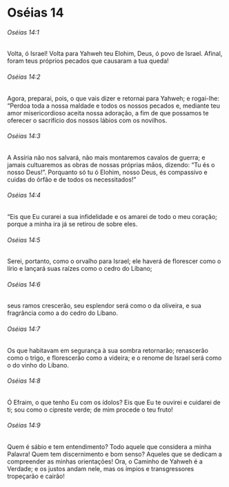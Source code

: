 # Oséias 14

###### Oséias 14:1

Volta, ó Israel! Volta para Yahweh teu Elohim, Deus, ó povo de Israel. Afinal, foram teus próprios pecados que causaram a tua queda!

###### Oséias 14:2

Agora, preparai, pois, o que vais dizer e retornai para Yahweh; e rogai-lhe: “Perdoa toda a nossa maldade e todos os nossos pecados e, mediante teu amor misericordioso aceita nossa adoração, a fim de que possamos te oferecer o sacrifício dos nossos lábios com os novilhos.

###### Oséias 14:3

A Assíria não nos salvará, não mais montaremos cavalos de guerra; e jamais cultuaremos as obras de nossas próprias mãos, dizendo: “Tu és o nosso Deus!”. Porquanto só tu ó Elohim, nosso Deus, és compassivo e cuidas do órfão e de todos os necessitados!”

###### Oséias 14:4

“Eis que Eu curarei a sua infidelidade e os amarei de todo o meu coração; porque a minha ira já se retirou de sobre eles.

###### Oséias 14:5

Serei, portanto, como o orvalho para Israel; ele haverá de florescer como o lírio e lançará suas raízes como o cedro do Líbano;

###### Oséias 14:6

seus ramos crescerão, seu esplendor será como o da oliveira, e sua fragrância como a do cedro do Líbano.

###### Oséias 14:7

Os que habitavam em segurança à sua sombra retornarão; renascerão como o trigo, e florescerão como a videira; e o renome de Israel será como o do vinho do Líbano.

###### Oséias 14:8

Ó Efraim, o que tenho Eu com os ídolos? Eis que Eu te ouvirei e cuidarei de ti; sou como o cipreste verde; de mim procede o teu fruto!

###### Oséias 14:9

Quem é sábio e tem entendimento? Todo aquele que considera a minha Palavra! Quem tem discernimento e bom senso? Aqueles que se dedicam a compreender as minhas orientações! Ora, o Caminho de Yahweh é a Verdade; e os justos andam nele, mas os ímpios e transgressores tropeçarão e cairão!

